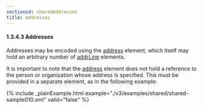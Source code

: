 ```yaml
---
sectionid: sharedAddresses
title: Addresses
---
```



<h4 id="sharedAddresses">
   <span class="headingNumber">1.3.4.3</span>
   <span class="head">Addresses</span>
</h4>
Addresses may be encoded using the 
<a class="link_odd_elementSpec" href="/v3/elements/address">address</a> element, which itself
may hold an arbitrary number of 
<a class="link_odd_elementSpec" href="/v3/elements/addrLine">addrLine</a> elements.



<span class="specList">
   
   <span class="specDesc"></span>
   
   <span class="specDesc"></span>
   
</span>


It is important to note that the 
<a class="link_odd_elementSpec" href="/v3/elements/address">address</a> element does not hold a
reference to the person or organization whose address is specified. This must be provided
in a separate element, as in the following example:


{% include _plainExample.html example="./v3/examples/shared/shared-sample010.xml" valid="false" %}


